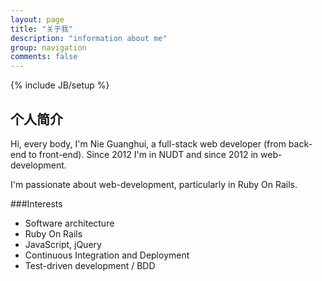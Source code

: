 ```yaml
---
layout: page
title: "关于我"
description: "information about me"
group: navigation
comments: false
---
```

{% include JB/setup %}

## 个人简介

Hi, every body, I'm Nie Guanghui, a full-stack web developer (from back-end to front-end). Since 2012 I'm in NUDT and since 2012 in web-development.

I'm passionate about web-development, particularly in Ruby On Rails.

###Interests

- Software architecture
- Ruby On Rails
- JavaScript, jQuery
- Continuous Integration and Deployment
- Test-driven development / BDD

